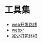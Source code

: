 # 工具集

* [web开发路线](https://www.infoq.cn/article/DcIG3BX0DG*YrcyJCttC)
* [webxr](https://www.w3.org/TR/webxr/)
* [减少打包体积](https://www.infoq.cn/article/8sA*cGqrA7KXQG2uJTuZ)


